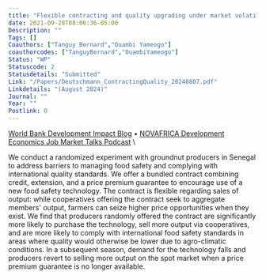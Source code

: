 ```yaml
---
title: "Flexible contracting and quality upgrading under market volatility: experimental evidence from Senegal"
date: 2021-09-28T08:06:36-05:00
Description: ""
Tags: []
Coauthors: ["Tanguy Bernard","Ouambi Yameogo"]
coauthorcodes: ["TanguyBernard","OuambiYameogo"]
Status: "WP"
Statuscode: 2
Statusdetails: "Submitted"
Link: "/Papers/Deutschmann_ContractingQuality_20240807.pdf"
Linkdetails: "(August 2024)"
Journal: ""
Year: ""
Postlink: 0
---
```

[World Bank Development Impact Blog](https://blogs.worldbank.org/impactevaluations/cracking-open-new-markets-contract-helps-farmers-senegal-meet-export-quality) &#8226;  [NOVAFRICA Development Economics Job Market Talks Podcast](https://novafrica.org/novafrica-development-economics-job-market-talks/) \

We conduct a randomized experiment with groundnut producers in Senegal to address barriers to managing food safety and complying with international quality standards. We offer a bundled contract combining credit, extension, and a price premium guarantee to encourage use of a new food safety technology.
The contract is flexible regarding sales of output: while cooperatives offering the contract seek to aggregate members' output, farmers can seize higher price opportunities when they exist. 
We find that producers randomly offered the contract are significantly more likely to purchase the technology, sell more output via cooperatives, and are more likely to comply with international food safety standards in areas where quality would otherwise be lower due to agro-climatic conditions. In a subsequent season, demand for the technology falls and producers revert to selling more output on the spot market when a price premium guarantee is no longer available. 